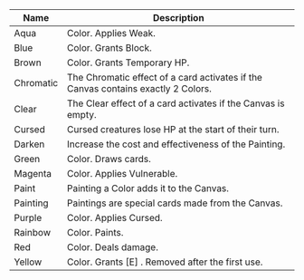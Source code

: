 | Name | Description |
| ---- | ----------- |
| Aqua | Color. Applies Weak. |
| Blue | Color. Grants Block. |
| Brown | Color. Grants Temporary HP. |
| Chromatic | The Chromatic effect of a card activates if the Canvas contains exactly 2 Colors. |
| Clear | The Clear effect of a card activates if the Canvas is empty. |
| Cursed | Cursed creatures lose HP at the start of their turn. |
| Darken | Increase the cost and effectiveness of the Painting. |
| Green | Color. Draws cards. |
| Magenta | Color. Applies Vulnerable. |
| Paint | Painting a Color adds it to the Canvas. |
| Painting | Paintings are special cards made from the Canvas. |
| Purple | Color. Applies Cursed. |
| Rainbow | Color. Paints. |
| Red | Color. Deals damage. |
| Yellow | Color. Grants [E] . Removed after the first use. |
